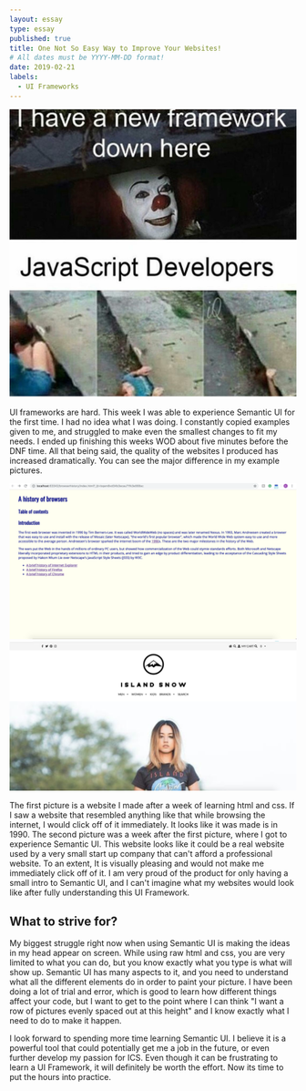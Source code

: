```yaml
---
layout: essay
type: essay
published: true
title: One Not So Easy Way to Improve Your Websites!
# All dates must be YYYY-MM-DD format!
date: 2019-02-21
labels:
  - UI Frameworks
---
```


<img class="ui medium center image" src="../images/ui-frameworks-meme.png">


UI frameworks are hard. This week I was able to experience Semantic UI for the first time. I had no idea what I was doing. I constantly copied examples given to me, and struggled to make even the smallest changes to fit my needs. I ended up finishing this weeks WOD about five minutes before the DNF time. All that being said, the quality of the websites I produced has increased dramatically. You can see the major difference in my example pictures. 

<img class="ui large left floated image" src="../images/ugly-website.png">
<img class="ui large left floated image" src="../images/good-website.png"> 





The first picture is a website I made after a week of learning html and css. If I saw a website that resembled anything like that while browsing the internet, I would click off of it immediately. It looks like it was made is in 1990. The second picture was a week after the first picture, where I got to experience Semantic UI. This website looks like it could be a real website used by a very small start up company that can't afford a professional website. To an extent, It is visually pleasing and would not make me immediately click off of it. I am very proud of the product for only having a small intro to Semantic UI, and I can't imagine what my websites would look like after fully understanding this UI Framework. 

## What to strive for?

My biggest struggle right now when using Semantic UI is making the ideas in my head appear on screen. While using raw html and css, you are very limited to what you can do, but you know exactly what you type is what will show up. Semantic UI has many aspects to it, and you need to understand what all the different elements do in order to paint your picture. I have been doing a lot of trial and error, which is good to learn how different things affect your code, but I want to get to the point where I can think "I want a row of pictures evenly spaced out at this height" and I know exactly what I need to do to make it happen.

I look forward to spending more time learning Semantic UI. I believe it is a powerful tool that could potentially get me a job in the future, or even further develop my passion for ICS. Even though it can be frustrating to learn a UI Framework, it will definitely be worth the effort. Now its time to put the hours into practice.
